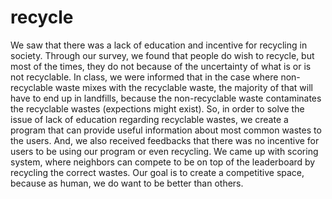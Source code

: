 # recycle
We saw that there was a lack of education and incentive for recycling in society. Through our survey, we found that people do wish to recycle, but most of the times, they do not because of the uncertainty of what is or is not recyclable. In class, we were informed that in the case where non-recyclable waste mixes with the recyclable waste, the majority of that will have to end up in landfills, because the non-recyclable waste contaminates the recyclable wastes (expections might exist). So, in order to solve the issue of lack of education regarding recyclable wastes, we create a program that can provide useful information about most common wastes to the users. And, we also received feedbacks that there was no incentive for users to be using our program or even recycling. We came up with scoring system, where neighbors can compete to be on top of the leaderboard by recycling the correct wastes. Our goal is to create a competitive space, because as human, we do want to be better than others.
